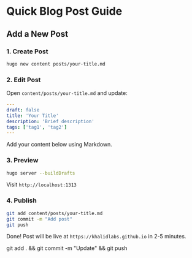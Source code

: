 # Quick Blog Post Guide

## Add a New Post

### 1. Create Post
```bash
hugo new content posts/your-title.md
```

### 2. Edit Post
Open `content/posts/your-title.md` and update:
```yaml
---
draft: false
title: 'Your Title'
description: 'Brief description'
tags: ['tag1', 'tag2']
---
```

Add your content below using Markdown.

### 3. Preview
```bash
hugo server --buildDrafts
```
Visit `http://localhost:1313`

### 4. Publish
```bash
git add content/posts/your-title.md
git commit -m "Add post"
git push
```

Done! Post will be live at `https://khalidlabs.github.io` in 2-5 minutes.


git add . && git commit -m "Update" && git push




